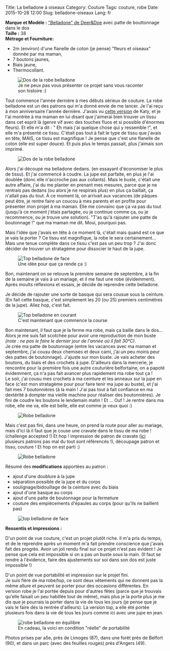 Title: La belladone à oiseaux
Category: Couture
Tags: couture, robe
Date: 2015-10-28 12:00
Slug: belladone-oiseaux
Lang: fr

**Marque et Modèle :** ["Belladone" de Deer&Doe](http://boutique.deer-and-doe.fr/robe-belladone.html) avec patte de bouttonnage dans le dos<br>
**Taille :** 38 <br>
**Métrage et Fourniture:** <br>
- 2m (environ) d'une flanelle de coton (je pense) "fleurs et oiseaux" donnée par ma maman,<br>
- 7 boutons jaunes,<br>
- Biais jaune, <br>
- Thermocollant.<br>

<figure>
	<img src="images/belladone-rouge.JPG" alt="Dos de la robe belladone">
	<figcaption>Je ne peux pas vous présenter ce projet sans vous raconter son histoire :)</figcaption>
</figure>

Tout commence l'année dernière à mes débuts sérieux de couture. La robe belladone est un des patrons qui m'a donné envie de me lancer. 
Je l'ai reçu à mon anniversaire l'année dernière.
J'avais vu [cette version](http://katyandlaney.com/2013/10/14/iris-belladone/) de Katy, et je l'ai montrée à ma maman en lui disant que j'aimerai bien trouver un tissu dans cet esprit là (genre vif avec des touches fluos et si possible d'énormes fleurs). Et elle m'a dit : " Eh mais j'ai quelque chose qui y ressemble !", et elle m'a présenté ce tissu. 
C'était pas tout à fait le type de tissu que j'avais en tête, MAIS, ce tissu est magnifique ! Je pense que c'est une flanelle de coton (elle est super douce). Et puis plus le temps passait, plus j'aimais son imprimé. 

<figure>
	<img src="images/belladone3.JPG" alt="Dos de la robe belladone">
</figure>

Alors j'ai découpé ma belladone dedans. (en essayant d'économiser le plus de tissu). 
Et j'ai commencé à coudre. La jupe est parfaite, en plus je l'ai doublée (donc elle n'accroche pas aux collants). 
Mais le buste, c'était une autre affaire, j'ai du me planter en prenant mes mesures, parce que je ne rentrais pas dedans (ou alors je ne respirais plus) en plus ça baillait, ça n'allait pas du tout. 
À ce moment là, on arrivait aux vacances (de pâques peut être, je rentre faire un coucou à mes parents et en profite pour présenter mon projet à ma maman. Elle me convainc que ça va pas du tout (jusqu'à ce moment j'étais partagée, ou je continue comme ça, ou je recommence, ou je trouve une solution). "T'as qu'à rajouter une patte de boutonnage !" que ma maman me dit. Moui, pourquoi pas. 

Mais l'idée que j'avais en tête à ce moment là, c'était mais quand est ce que je vais la porter ? Ce tissu est magnifique, la robe le sera certainement... Mais une tenue complète dans ce tissu c'est pas un peu trop ? 
J'ai donc décider de trouver un stratagème pour dissocier le haut de la jupe. 

<figure>
	<img src="images/belladone-top-dos.JPG" alt="Top belladone de face">
	<figcaption>Une idée pour que ça rende ça :)</figcaption>
</figure>

Bon, maintenant on se retouve la première semaine de septembre, à la fin de la semaine je vais à un mariage, et il me faut une robe (évidemment). Après moults réflexions et essais, je décide de reprendre cette belladone. 

Je décide de rajouter une sorte de basque qui sera cousue sous la ceinture. (En fait cette basque, c'est simplement les 20 (ou 25) premiers centimètres de la jupe). 
Allez hop, c'est fait. 

<figure>
	<img src="images/belladone-course.JPG" alt="Top belladone en courant">
	<figcaption>C'est maintenant que commence la course</figcaption>
</figure>

Bon maintenant, il faut que je la ferme ma robe, mais ça baille dans le dos... Alors je me suis fait scotchée pour avoir une reproduction de mon buste *(note : ne pas le faire le dernier jour de l'année où il fait 30°C)*.<br>
Je crée ma patte de boutonnage (entre les vacances avec ma maman et septembre, j'ai cousu deux chemises et deux cami, j'ai un peu moins peur des pattes de boutonnage). J'ajuste sur mon buste.
Je vais acheter des boutons, du biais et des crochets à jupe. D'ailleurs dans la mercerie, je rencontre pour la première fois une autre couturière belfortaine, on a papoté évidemment, ça n'a pas fait avancer plus rapidement ma robe tout ça !<br>
Le soir, j'ai cousu mes crochets à ma ceinture et les anneaux sur la jupe en face (c'est mon stratagème pour pour faire tenir ma jupe au buste), et j'ai fait mes 7 boutonnières (à la main ! J'ai pas tout à fait confiance en ma dextérité à dompter ma vieille machine pour réaliser des boutonnières).
Je fini de coudre les boutons le lendemain matin ! Et ... Ouf ! Je rentre dans ma robe, elle me va, elle est belle, elle est comme je veux quoi :)

<figure>
	<img src="images/belladone2.JPG" alt="Robe belladone">
</figure>

Mais c'est pas fini, dans une heure, on prend la route pour aller au mariage, mais d'ici là il faut que je couse une cravate dans le tissu de ma robe ! (challenge accepted !) Et hop ! impression de patron de cravate ([ici](https://threadtheoryblog.wordpress.com/2015/06/12/silk-tie-sewing-tutorial/) plusieurs patrons pas mal du tout sont référencés !), découpage patron et tissu, couture ! Et hop on est parti :)

<figure>
	<img src="images/belladone1.JPG" alt="Robe belladone">
</figure>

Résumé des **modifications** apportées au patron : <br>
- ajout d'une doublure à la jupe<br>
- séparation possible de la jupe et du corps<br>
- soulignage/bidouillage de la ceinture avec du biais<br>
- ajout d'une basque au corps<br>
- ajout d'une patte de boutonnage pour la fermeture<br>
- couture des empiècements d'épaules au corps (pour qu'ils ne baillent pas)<br>

<figure>
	<img src="images/belladone-top-face.JPG" alt="top belladone de face">
</figure>

**Ressentis et impressions :**

D'un point de vue couture, c'est un projet plutôt riche. Il m'a pris du temps, et de le reprendre après un moment m'a fait prendre conscience que j'avais fait des progrès. 
Avoir un joli rendu final sur ce projet n'est pas évident ! Je pense que cela est impossible si on a pas un buste sous la main. (Il faut se rendre à l'évidence, faire des ajustements sur soi dans son dos est juste impossible !)

D'un point de vue portabilité et impression sur le projet fini.<br>
Je suis fière de ma robe/top, ce sont deux vêtements qui ne donnent pas la même allure et peuvent se porter pour des occasions différentes.
En version robe je l'ai portée depuis pour d'autres fêtes (parce que je trouvais qu'elle faisait un peu habillée tout de même), mais plus je la porte plus je me dis que je pourrais la porter dans la vie de tous les jours (je pense que je vais le faire dès la rentrée d'ailleurs). 
La version top, a elle été portée plusieurs fois dans la vie de tous les jours comme ici avec une jupe en jean. 

<figure>
	<img src="images/belladone-folle.JPG" alt="robe belladone en équilibre">
	<figcaption>En cadeau, la voici en condition "réelle" de portabilité</figcaption>
</figure>

Photos prises par a5e, près de Limoges (87), dans une forêt près de Belfort (90), et dans un parc (avec des feuilles rouges) près d'Angers (49).